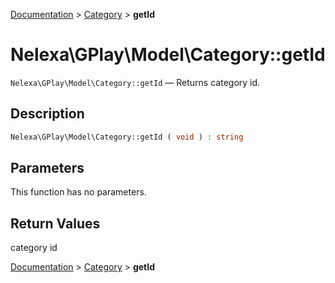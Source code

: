 [Documentation](../../README.md) > [Category](README.md) > **getId**

# Nelexa\GPlay\Model\Category::getId
`Nelexa\GPlay\Model\Category::getId` — Returns category id.

## Description
```php
Nelexa\GPlay\Model\Category::getId ( void ) : string
```

## Parameters
This function has no parameters.

## Return Values
category id

[Documentation](../../README.md) > [Category](README.md) > **getId**
